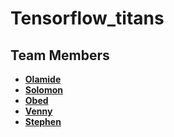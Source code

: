 # Tensorflow_titans

## Team Members 

- **[Olamide](https://github.com/danieljs-codes)**
- **[Solomon](https://github.com/solomonadzape95)**
- **[Obed](https://github.com/obed-smart)**
- **[Venny](https://github.com/Venny-Dev)**
- **[Stephen](https://github.com/Praizee)**

